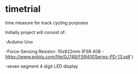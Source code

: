 # timetrial
time measure for track cycling purposes

Initially project will consist of:

-Arduino Uno

-Force-Sensing Resistor: 10x622mm (FSR 408 - https://www.pololu.com/file/0J748/FSR400Series-PD-13.pdf )

-seven segment 4 digit LED display
